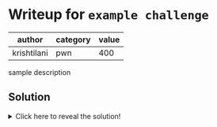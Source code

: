 # Writeup for `example challenge`

|      author     | category | value |
|-----------------|----------|-------|
|    krishtilani  |    pwn   |  400  |

sample description

## Solution

<details>
<summary>Click here to reveal the solution!</summary>

### The Big Idea

Calling flag stores the flag on the heap, even if not printed.
UAF and get a leak by adding SCONES somewhere in the "blinds" array.
Overwrite one of the blinds entries to point to the flag, and read flag.

### Walkthrough

1. send '%6$p %7$p %8$p %9$p' as those are the parts of the flag.
2. decode.

### Flag(s)

- SCONES{h3y_th0z3_w3r3_my_5c0n3z}

</details>
